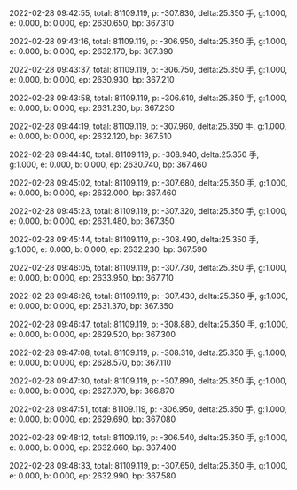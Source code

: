 2022-02-28 09:42:55, total: 81109.119, p: -307.830, delta:25.350 手, g:1.000, e: 0.000, b: 0.000, ep: 2630.650, bp: 367.310

2022-02-28 09:43:16, total: 81109.119, p: -306.950, delta:25.350 手, g:1.000, e: 0.000, b: 0.000, ep: 2632.170, bp: 367.390

2022-02-28 09:43:37, total: 81109.119, p: -306.750, delta:25.350 手, g:1.000, e: 0.000, b: 0.000, ep: 2630.930, bp: 367.210

2022-02-28 09:43:58, total: 81109.119, p: -306.610, delta:25.350 手, g:1.000, e: 0.000, b: 0.000, ep: 2631.230, bp: 367.230

2022-02-28 09:44:19, total: 81109.119, p: -307.960, delta:25.350 手, g:1.000, e: 0.000, b: 0.000, ep: 2632.120, bp: 367.510

2022-02-28 09:44:40, total: 81109.119, p: -308.940, delta:25.350 手, g:1.000, e: 0.000, b: 0.000, ep: 2630.740, bp: 367.460

2022-02-28 09:45:02, total: 81109.119, p: -307.680, delta:25.350 手, g:1.000, e: 0.000, b: 0.000, ep: 2632.000, bp: 367.460

2022-02-28 09:45:23, total: 81109.119, p: -307.320, delta:25.350 手, g:1.000, e: 0.000, b: 0.000, ep: 2631.480, bp: 367.350

2022-02-28 09:45:44, total: 81109.119, p: -308.490, delta:25.350 手, g:1.000, e: 0.000, b: 0.000, ep: 2632.230, bp: 367.590

2022-02-28 09:46:05, total: 81109.119, p: -307.730, delta:25.350 手, g:1.000, e: 0.000, b: 0.000, ep: 2633.950, bp: 367.710

2022-02-28 09:46:26, total: 81109.119, p: -307.430, delta:25.350 手, g:1.000, e: 0.000, b: 0.000, ep: 2631.370, bp: 367.350

2022-02-28 09:46:47, total: 81109.119, p: -308.880, delta:25.350 手, g:1.000, e: 0.000, b: 0.000, ep: 2629.520, bp: 367.300

2022-02-28 09:47:08, total: 81109.119, p: -308.310, delta:25.350 手, g:1.000, e: 0.000, b: 0.000, ep: 2628.570, bp: 367.110

2022-02-28 09:47:30, total: 81109.119, p: -307.890, delta:25.350 手, g:1.000, e: 0.000, b: 0.000, ep: 2627.070, bp: 366.870

2022-02-28 09:47:51, total: 81109.119, p: -306.950, delta:25.350 手, g:1.000, e: 0.000, b: 0.000, ep: 2629.690, bp: 367.080

2022-02-28 09:48:12, total: 81109.119, p: -306.540, delta:25.350 手, g:1.000, e: 0.000, b: 0.000, ep: 2632.660, bp: 367.400

2022-02-28 09:48:33, total: 81109.119, p: -307.650, delta:25.350 手, g:1.000, e: 0.000, b: 0.000, ep: 2632.990, bp: 367.580